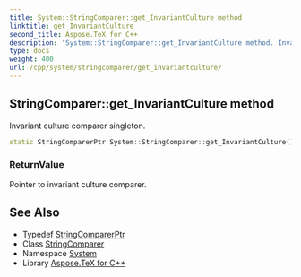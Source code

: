```yaml
---
title: System::StringComparer::get_InvariantCulture method
linktitle: get_InvariantCulture
second_title: Aspose.TeX for C++
description: 'System::StringComparer::get_InvariantCulture method. Invariant culture comparer singleton in C++.'
type: docs
weight: 400
url: /cpp/system/stringcomparer/get_invariantculture/
---
```

## StringComparer::get_InvariantCulture method


Invariant culture comparer singleton.

```cpp
static StringComparerPtr System::StringComparer::get_InvariantCulture()
```


### ReturnValue

Pointer to invariant culture comparer.

## See Also

* Typedef [StringComparerPtr](../../stringcomparerptr/)
* Class [StringComparer](../)
* Namespace [System](../../)
* Library [Aspose.TeX for C++](../../../)
